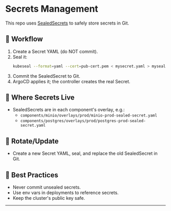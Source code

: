 # Secrets Management

This repo uses [SealedSecrets](https://github.com/bitnami-labs/sealed-secrets) to safely store secrets in Git.

## 🔑 Workflow

1. Create a Secret YAML (do NOT commit).
2. Seal it:
   ```sh
   kubeseal --format=yaml --cert=pub-cert.pem < mysecret.yaml > mysealedsecret.yaml
   ```
3. Commit the SealedSecret to Git.
4. ArgoCD applies it; the controller creates the real Secret.

## 📁 Where Secrets Live

- SealedSecrets are in each component's overlay, e.g.:
  - `components/minio/overlays/prod/minio-prod-sealed-secret.yaml`
  - `components/postgres/overlays/prod/postgres-prod-sealed-secret.yaml`

## 🔄 Rotate/Update

- Create a new Secret YAML, seal, and replace the old SealedSecret in Git.

## 📝 Best Practices

- Never commit unsealed secrets.
- Use env vars in deployments to reference secrets.
- Keep the cluster's public key safe.

---